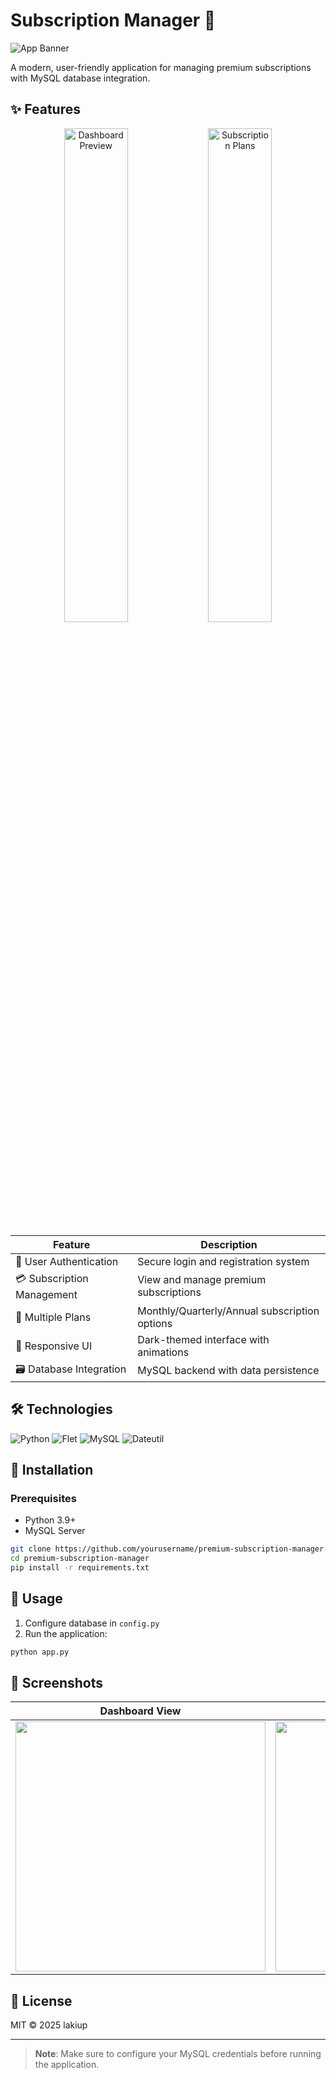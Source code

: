 # Subscription Manager 💎

![App Banner](https://lakiup.com/wp-content/uploads/2025/07/1.png)

A modern, user-friendly application for managing premium subscriptions with MySQL database integration.

## ✨ Features

<div align="center">
  <img src="https://lakiup.com/wp-content/uploads/2025/07/2.png" width="45%" alt="Dashboard Preview">
  <img src="https://lakiup.com/wp-content/uploads/2025/07/3.png" width="45%" alt="Subscription Plans">
</div>

| Feature | Description |
|---------|-------------|
| 🔐 User Authentication | Secure login and registration system |
| 💳 Subscription Management | View and manage premium subscriptions |
| 📅 Multiple Plans | Monthly/Quarterly/Annual subscription options |
| 🎨 Responsive UI | Dark-themed interface with animations |
| 🗃️ Database Integration | MySQL backend with data persistence |

## 🛠️ Technologies

![Python](https://img.shields.io/badge/Python-3.9+-blue?logo=python)
![Flet](https://img.shields.io/badge/Flet-UI%20Framework-green)
![MySQL](https://img.shields.io/badge/MySQL-Database-orange?logo=mysql)
![Dateutil](https://img.shields.io/badge/Dateutil-Date%20Calculations-lightgrey)

## 🚀 Installation

### Prerequisites
- Python 3.9+
- MySQL Server

```bash
git clone https://github.com/yourusername/premium-subscription-manager.git
cd premium-subscription-manager
pip install -r requirements.txt
```

## 📖 Usage

1. Configure database in `config.py`
2. Run the application:
```bash
python app.py
```

## 📸 Screenshots

| Dashboard View | Subscription Management |
|---------------|-------------------------|
| <img src="https://lakiup.com/wp-content/uploads/2025/07/2.png" width="400"> | <img src="https://lakiup.com/wp-content/uploads/2025/07/3.png" width="400"> |

## 📜 License
MIT © 2025 lakiup

---

> **Note**: Make sure to configure your MySQL credentials before running the application.
